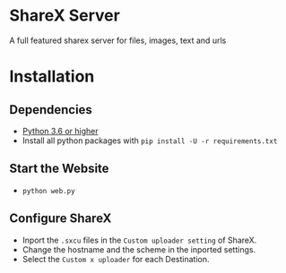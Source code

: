 # ShareX Server
A full featured sharex server for files, images, text and urls

# Installation

## Dependencies

- [Python 3.6 or higher](https://www.python.org/)    
- Install all python packages with `pip install -U -r requirements.txt`

## Start the Website

- `python web.py`

## Configure ShareX

- Inport the `.sxcu` files in the `Custom uploader setting` of ShareX.
- Change the hostname and the scheme in the inported settings.
- Select the `Custom x uploader` for each Destination.
